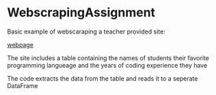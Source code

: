 # WebscrapingAssignment
Basic example of webscaraping a teacher provided site:

[webpage]("https://webpages.charlotte.edu/mscipion/")

The site includes a table containing the names of students their favorite programming langueage and the years of coding experience they have

The code extracts the data from the table and reads it to a seperate DataFrame
